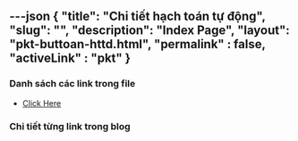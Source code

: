 ---json
{
    "title": "Chi tiết hạch toán tự động",
    "slug": "",
    "description": "Index Page",
    "layout": "pkt-buttoan-httd.html",
    "permalink" : false,
    "activeLink" : "pkt"
}
---

### Danh sách các link trong file
- [Click Here](./blog-list.html)

### Chi tiết từng link trong blog